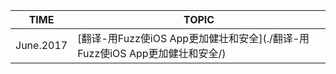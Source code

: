 | TIME      | TOPIC                                    |
| --------- | ---------------------------------------- |
| June.2017 | [翻译-用Fuzz使iOS App更加健壮和安全](./翻译-用Fuzz使iOS App更加健壮和安全/) |